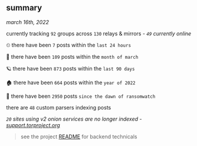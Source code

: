 
## summary
_march 16th, 2022_

currently tracking `92` groups across `130` relays & mirrors - _`49` currently online_

⏲ there have been `7` posts within the `last 24 hours`

🦈 there have been `109` posts within the `month of march`

🪐 there have been `873` posts within the `last 90 days`

🏚 there have been `664` posts within the `year of 2022`

🦕 there have been `2950` posts `since the dawn of ransomwatch`

there are `48` custom parsers indexing posts

_`20` sites using v2 onion services are no longer indexed - [support.torproject.org](https://support.torproject.org/onionservices/v2-deprecation/)_

> see the project [README](https://github.com/thetanz/ransomwatch#ransomwatch--) for backend technicals
